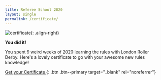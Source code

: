 ```yaml
---
title: Referee School 2020
layout: single
permalink: /certificate/
---
```


![certificate](https://res.cloudinary.com/officially-awesome/image/upload/f_auto,q_auto,c_scale,w_300/officially-awesome/screenshots/referee-school-2020-certificate_dyslo4.png){: .align-right}

**You did it!**

You spent 9 weird weeks of 2020 learning the rules with London Roller Derby. Here's a lovely certificate to go with your awesome new rules knowledge!

[Get your Certificate <i class="fas fa-external-link-alt"></i>](/assets/pdf/referee-school-2020-certificate.pdf){: .btn .btn--primary target="_blank" rel="noreferrer"}
